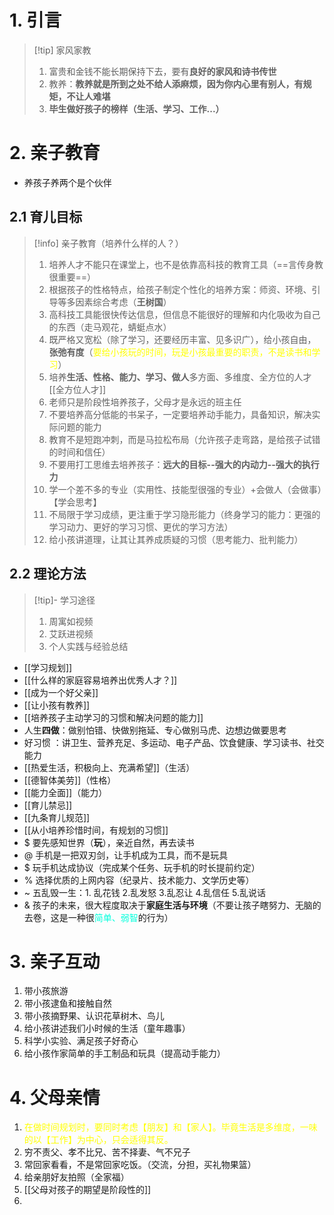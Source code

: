 # 1. 引言 
> [!tip] 家风家教
> 1. 富贵和金钱不能长期保持下去，要有**良好的家风和诗书传世**
> 2. 教养：**教养就是所到之处不给人添麻烦，因为你内心里有别人，有规矩，不让人难堪**
> 3. **毕生做好孩子的榜样（生活、学习、工作...）**

# 2. 亲子教育
- 养孩子养两个是个伙伴
## 2.1 育儿目标 
> [!info] 亲子教育（培养什么样的人？）
> 1. 培养人才不能只在课堂上，也不是依靠高科技的教育工具（==言传身教很重要==）
> 2. 根据孩子的性格特点，给孩子制定个性化的培养方案：师资、环境、引导等多因素综合考虑（**王树国**）
> 3. 高科技工具能很快传达信息，但信息不能很好的理解和内化吸收为自己的东西（走马观花，蜻蜓点水）
> 4. 既严格又宽松（除了学习，还要经历丰富、见多识广），给小孩自由，**张弛有度**（<font color="#ffff00">要给小孩玩的时间，玩是小孩最重要的职责，不是读书和学习</font>）
> 5. 培养**生活、性格、能力、学习、做人**多方面、多维度、全方位的人才[[全方位人才]]
> 6. 老师只是阶段性培养孩子，父母才是永远的班主任
> 7. 不要培养高分低能的书呆子，一定要培养动手能力，具备知识，解决实际问题的能力
> 8. 教育不是短跑冲刺，而是马拉松布局（允许孩子走弯路，是给孩子试错的时间和信任）
> 9. 不要用打工思维去培养孩子：**远大的目标--强大的内动力--强大的执行力**
> 10. 学一个差不多的专业（实用性、技能型很强的专业）+会做人（会做事）【学会思考】
> 11. 不局限于学习成绩，更注重于学习隐形能力（终身学习的能力：更强的学习动力、更好的学习习惯、更优的学习方法）
> 12. 给小孩讲道理，让其让其养成质疑的习惯（思考能力、批判能力）

## 2.2 理论方法 
> [!tip]- 学习途径 
> 1. 周寓如视频
> 2. 艾跃进视频
> 3. 个人实践与经验总结
- [[学习规划]]
- [[什么样的家庭容易培养出优秀人才？]]
- [[成为一个好父亲]]
- [[让小孩有教养]]
- [[培养孩子主动学习的习惯和解决问题的能力]]
- 人生**四做**：做别怕错、快做别拖延、专心做别马虎、边想边做要思考
- 好习惯 ：讲卫生、营养充足、多运动、电子产品、饮食健康、学习读书、社交能力
- [[热爱生活，积极向上、充满希望]]（生活）
- [[德智体美劳]]（性格）
- [[能力全面]]（能力）
- [[育儿禁忌]]
- [[九条育儿规范]]
- [[从小培养珍惜时间，有规划的习惯]] 
- $ 要先感知世界（**玩**），亲近自然，再去读书
- @ 手机是一把双刃剑，让手机成为工具，而不是玩具
- $ 玩手机达成协议（完成某个任务、玩手机的时长提前约定）
- % 选择优质的上网内容（纪录片、技术能力、文学历史等）
- ~ 五乱毁一生：1. 乱花钱  2.乱发怒  3.乱忍让  4.乱信任  5.乱说话
- & 孩子的未来，很大程度取决于**家庭生活与环境**（不要让孩子瞎努力、无脑的去卷，这是一种很<font color="#00ffdc">简单、弱智</font>的行为）

# 3. 亲子互动 
1. 带小孩旅游
2. 带小孩逮鱼和接触自然
3. 带小孩摘野果、认识花草树木、鸟儿
4. 给小孩讲述我们小时候的生活（童年趣事）
5. 科学小实验、满足孩子好奇心
6. 给小孩作家简单的手工制品和玩具（提高动手能力）

# 4. 父母亲情
1. <font color="#ffff00">在做时间规划时，要同时考虑【朋友】和【家人】。毕竟生活是多维度，一味的以【工作】为中心，只会适得其反。</font>
2. 穷不责父、孝不比兄、苦不择妻、气不兄子
3. 常回家看看，不是常回家吃饭。（交流，分担，买礼物果篮）
4. 给亲朋好友拍照（全家福）
5. [[父母对孩子的期望是阶段性的]]
6. 